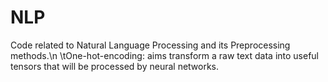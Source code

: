 # NLP
Code related to Natural Language Processing and its Preprocessing methods.\n
  \tOne-hot-encoding: aims transform a raw text data into useful tensors that will be processed by neural networks.

